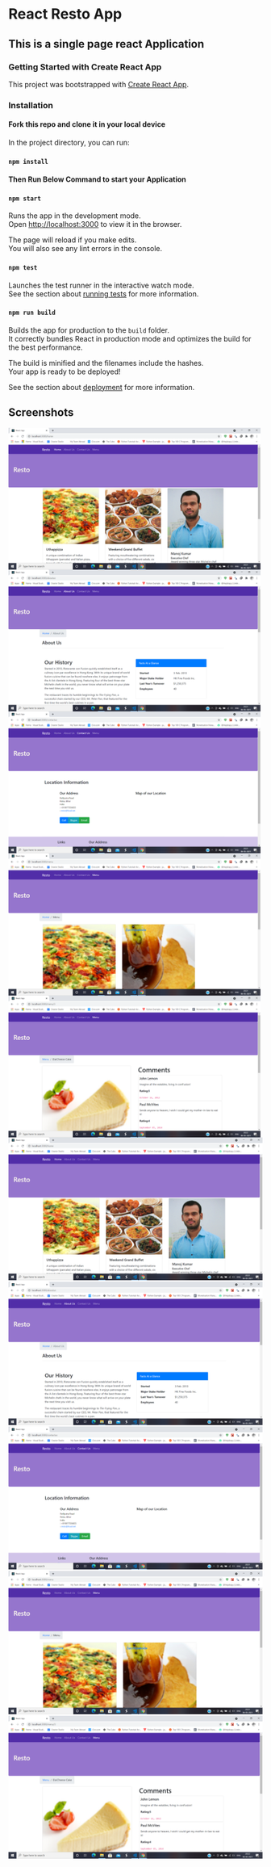 # React Resto App

## This is a single page react Application






### Getting Started with Create React App

This project was bootstrapped with [Create React App](https://github.com/facebook/create-react-app).

### Installation

#### Fork this repo and clone it in your local device



In the project directory, you can run:

#### `npm install`

#### Then Run Below Command to start your Application

#### `npm start`

Runs the app in the development mode.\
Open [http://localhost:3000](http://localhost:3000) to view it in the browser.

The page will reload if you make edits.\
You will also see any lint errors in the console.

#### `npm test`

Launches the test runner in the interactive watch mode.\
See the section about [running tests](https://facebook.github.io/create-react-app/docs/running-tests) for more information.

#### `npm run build`

Builds the app for production to the `build` folder.\
It correctly bundles React in production mode and optimizes the build for the best performance.

The build is minified and the filenames include the hashes.\
Your app is ready to be deployed!

See the section about [deployment](https://facebook.github.io/create-react-app/docs/deployment) for more information.

## Screenshots
<img align="left" width="500" src="https://github.com/mjmaurya/React-Resto-App/blob/master/screenshots/home.png"/>
<img align="left" width="500" src="https://github.com/mjmaurya/React-Resto-App/blob/master/screenshots/aboutus.png"/>
<img align="left" width="500" src="https://github.com/mjmaurya/React-Resto-App/blob/master/screenshots/contacts.png"/>
<img align="left" width="500" src="https://github.com/mjmaurya/React-Resto-App/blob/master/screenshots/menu.png"/>
<img align="left" width="500" src="https://github.com/mjmaurya/React-Resto-App/blob/master/screenshots/itemdetails.png"/>



![Home](https://github.com/mjmaurya/React-Resto-App/blob/master/screenshots/home.png)
![About Us](https://github.com/mjmaurya/React-Resto-App/blob/master/screenshots/aboutus.png)
![Contact Us](https://github.com/mjmaurya/React-Resto-App/blob/master/screenshots/contacts.png)
![Menu](https://github.com/mjmaurya/React-Resto-App/blob/master/screenshots/menu.png)
![Item Details](https://github.com/mjmaurya/React-Resto-App/blob/master/screenshots/itemdetails.png)

